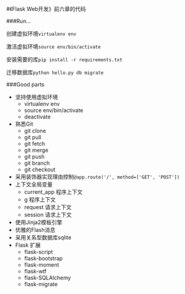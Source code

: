 #《Flask Web开发》前六章的代码

###Run...

创建虚拟环境`virtualenv env`

激活虚拟环境`source env/bin/activate`

安装需要的库`pip install -r requirements.txt`

迁移数据库`python hello.py db migrate`

###Good parts
- 坚持使用虚拟环境
    + virtualenv env
    + source env/bin/activate
    + deactivate
- 熟悉Git
    + git clone
    + git pull
    + git fetch
    + git merge
    + git push
    + git branch
    + git checkout
- 采用装饰器实现理由控制`@app.route('/', method=['GET', 'POST'])`
- 上下文全局变量
    + current_app 程序上下文
    + g           程序上下文
    + request     请求上下文
    + session     请求上下文
- 使用Jinja2模板引擎
- 优雅的Flash消息
- 采用关系型数据库sqlite
- Flask 扩展
    + flask-script
    + flask-bootstrap
    + flask-moment
    + flask-wtf
    + flask-SQLAlchemy
    + flask-migrate